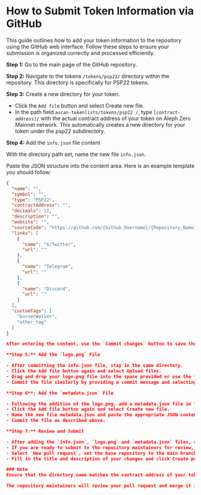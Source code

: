 
# How to Submit Token Information via GitHub

This guide outlines how to add your token information to the repository using the GitHub web interface. Follow these steps to ensure your submission is organized correctly and processed efficiently.

**Step 1:** Go to the main page of the GitHub repository.

**Step 2:** Navigate to the tokens `/tokens/psp22/` directory within the repository. This directory is specifically for PSP22 tokens.

**Step 3:** Create a new directory for your token.

- Click the `Add file` button and select Create new file.
- In the path field `ascan-tokenlists/tokens/psp22
/`, type `[contract-address]/` with the actual contract address of your token on Aleph Zero Mainnet network. This automatically creates a new directory for your token under the psp22 subdirectory.

**Step 4:** Add the `info.json` file content

With the directory path set, name the new file `info.json`.

Paste the JSON structure into the content area. Here is an example template you should follow:

```json
{
  "name": "",
  "symbol": "",
  "type": "PSP22",
  "contractAddress": "",
  "decimals": 12,
  "description": "",
  "website": "",
  "sourceCode": "https://github.com/{Github_Username}/{Repository_Name}/path/to/contract",
  "links": [
    {
      "name": "X/Twitter",
      "url": ""
    },
    {
      "name": "Telegram",
      "url": ""
    },
    {
      "name": "Discord",
      "url": ""
    }
  ],
  "customTags": [
    "burnerWallet",
    "other_tag"
  ]
}

After entering the content, use the `Commit changes` button to save the `info.json` file into your new directory. Name branch using contract address of your token and use `Propose changes button`. That will move you to screen for Pull Request creation.

**Step 5:** Add the `logo.png` File

- After committing the info.json file, stay in the same directory.
- Click the Add file button again and select Upload files.
- Drag and drop your logo.png file into the space provided or use the file selector to navigate and select your file. Remember, the logo should be a 256x256 pixel PNG image.
- Commit the file similarly by providing a commit message and selecting Commit changes.

**Step 6**: Add the `metadata.json` File

- Following the addition of the logo.png, add a metadata.json file in the same directory.
- Click the Add file button again and select Create new file.
- Name the new file metadata.json and paste the appropriate JSON content that describes additional metadata about the token.
- Commit the file as described above.

**Step 7:** Review and Submit

- After adding the `info.json`, `logo.png` and `metadata.json` files, review the directory to ensure everything is in place.
- If you are ready to submit to the repository maintainers for review, navigate to the `Pull requests` tab at the repository's top menu.
- Select `New pull request`, set the base repository to the main branch, and compare your branch.
- Fill in the title and description of your changes and click Create pull request.

### Note
Ensure that the directory name matches the contract address of your token exactly to avoid confusion and ensure accuracy.

The repository maintainers will review your pull request and merge it if everything meets the submission criteria. They may also request changes if needed.
